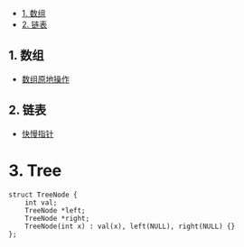 <!-- GFM-TOC -->
* [1. 数组](#1-数组)
* [2. 链表](#2-链表)

<!-- GFM-TOC -->

## 1. 数组   
- [数组原地操作](./c2_array/数组原地操作.md)
## 2. 链表
- [快慢指针](./c4_linkedlist/快慢指针.md)
# 3. Tree   
```
struct TreeNode {
    int val;
    TreeNode *left;
    TreeNode *right;
    TreeNode(int x) : val(x), left(NULL), right(NULL) {}
};
```
